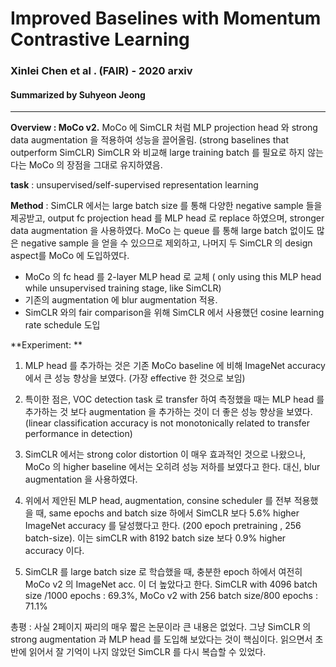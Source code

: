 # Improved Baselines with Momentum Contrastive Learning
### Xinlei Chen et al . (FAIR) - 2020 arxiv
#### Summarized by Suhyeon Jeong
---

 

**Overview : MoCo v2.** MoCo 에 SimCLR 처럼 MLP projection head 와 strong data augmentation 을 적용하여 성능을 끌어올림. (strong baselines that outperform SimCLR) SimCLR 와 비교해 large training batch 를 필요로 하지 않는다는 MoCo 의 장점을 그대로 유지하였음. 

 

**task** : unsupervised/self-supervised representation learning

 

**Method** : SimCLR 에서는 large batch size 를 통해 다양한 negative sample 들을 제공받고, output fc projection head 를 MLP head 로 replace 하였으며, stronger data augmentation 을 사용하였다. MoCo 는 queue 를 통해 large batch 없이도 많은 negative sample 을 얻을 수 있으므로 제외하고, 나머지 두 SimCLR 의 design aspect를  MoCo 에 도입하였다. 
* MoCo 의 fc head 를 2-layer MLP head 로 교체 ( only using this MLP head while unsupervised training stage, like SimCLR)
* 기존의 augmentation 에 blur augmentation 적용.
* SimCLR 와의 fair comparison을 위해 SimCLR 에서 사용했던 cosine learning rate schedule 도입 

 

**Experiment: **
1) MLP head 를 추가하는 것은 기존 MoCo baseline 에 비해 ImageNet accuracy 에서 큰 성능 향상을 보였다. (가장 effective 한 것으로 보임)

2) 특이한 점은, VOC detection task 로 transfer  하여 측정했을 때는 MLP head 를 추가하는 것 보다 augmentation 을 추가하는 것이 더 좋은 성능 향상을 보였다. (linear classification accuracy is not monotonically related to transfer performance in detection)

3) SimCLR 에서는 strong color distortion 이 매우 효과적인 것으로 나왔으나, MoCo 의 higher baseline 에서는 오히려 성능 저하를 보였다고 한다. 대신, blur augmentation 을 사용하였다.

4) 위에서 제안된 MLP head, augmentation, consine scheduler 를 전부 적용했을 때, same epochs and batch size 하에서 SimCLR 보다 5.6% higher ImageNet accuracy 를 달성했다고 한다. (200 epoch pretraining , 256 batch-size). 이는 simCLR with 8192 batch size 보다 0.9% higher accuracy 이다. 

5) SimCLR 를 large batch size 로 학습했을 때, 충분한 epoch 하에서 여전히 MoCo v2 의 ImageNet acc. 이 더 높았다고 한다.  SimCLR with 4096 batch size /1000 epochs : 69.3%,  MoCo v2 with 256 batch size/800 epochs : 71.1%

 


총평 : 사실 2페이지 짜리의 매우 짧은 논문이라 큰 내용은 없었다. 그냥 SimCLR 의 strong augmentation 과 MLP head 를 도입해 보았다는 것이 핵심이다. 읽으면서 초반에 읽어서 잘 기억이 나지 않았던 SimCLR 를 다시 복습할 수 있었다. 
